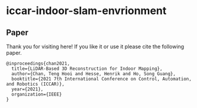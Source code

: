 # iccar-indoor-slam-envrionment

## Paper
Thank you for visiting here! If you like it or use it please cite the following paper.

```
@inproceedings{chan2021,
  title={LiDAR-Based 3D Reconstruction for Indoor Mapping},
  author={Chan, Teng Hooi and Hesse, Henrik and Ho, Song Guang},
  booktitle={2021 7th International Conference on Control, Automation, and Robotics (ICCAR)},
  year={2021},
  organization={IEEE}
}
```
